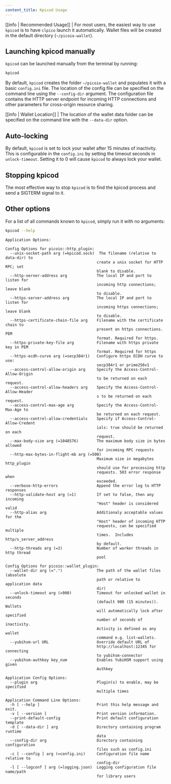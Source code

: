 ```yaml
---
content_title: Kpicod Usage
---
```


[[info | Recommended Usage]]
| For most users, the easiest way to use `kpicod` is to have `clpico` launch it automatically. Wallet files will be created in the default directory (`~/picoio-wallet`).

## Launching kpicod manually

`kpicod` can be launched manually from the terminal by running:

```sh
kpicod
```

By default, `kpicod` creates the folder `~/picoio-wallet` and populates it with a basic `config.ini` file.  The location of the config file can be specified on the command line using the `--config-dir` argument.  The configuration file contains the HTTP server endpoint for incoming HTTP connections and other parameters for cross-origin resource sharing.

[[info | Wallet Location]]
| The location of the wallet data folder can be specified on the command line with the `--data-dir` option.

## Auto-locking

By default, `kpicod` is set to lock your wallet after 15 minutes of inactivity. This is configurable in the `config.ini` by setting the timeout seconds in `unlock-timeout`. Setting it to 0 will cause `kpicod` to always lock your wallet.

## Stopping kpicod

The most effective way to stop `kpicod` is to find the kpicod process and send a SIGTERM signal to it.

## Other options

For a list of all commands known to `kpicod`, simply run it with no arguments:

```sh
kpicod --help
```

```console
Application Options:

Config Options for picoio::http_plugin:
  --unix-socket-path arg (=kpicod.sock)  The filename (relative to data-dir) to
                                        create a unix socket for HTTP RPC; set
                                        blank to disable.
  --http-server-address arg             The local IP and port to listen for
                                        incoming http connections; leave blank
                                        to disable.
  --https-server-address arg            The local IP and port to listen for
                                        incoming https connections; leave blank
                                        to disable.
  --https-certificate-chain-file arg    Filename with the certificate chain to
                                        present on https connections. PEM
                                        format. Required for https.
  --https-private-key-file arg          Filename with https private key in PEM
                                        format. Required for https
  --https-ecdh-curve arg (=secp384r1)   Configure https ECDH curve to use:
                                        secp384r1 or prime256v1
  --access-control-allow-origin arg     Specify the Access-Control-Allow-Origin
                                        to be returned on each request.
  --access-control-allow-headers arg    Specify the Access-Control-Allow-Header
                                        s to be returned on each request.
  --access-control-max-age arg          Specify the Access-Control-Max-Age to
                                        be returned on each request.
  --access-control-allow-credentials    Specify if Access-Control-Allow-Credent
                                        ials: true should be returned on each
                                        request.
  --max-body-size arg (=1048576)        The maximum body size in bytes allowed
                                        for incoming RPC requests
  --http-max-bytes-in-flight-mb arg (=500)
                                        Maximum size in megabytes http_plugin
                                        should use for processing http
                                        requests. 503 error response when
                                        exceeded.
  --verbose-http-errors                 Append the error log to HTTP responses
  --http-validate-host arg (=1)         If set to false, then any incoming
                                        "Host" header is considered valid
  --http-alias arg                      Additionaly acceptable values for the
                                        "Host" header of incoming HTTP
                                        requests, can be specified multiple
                                        times.  Includes http/s_server_address
                                        by default.
  --http-threads arg (=2)               Number of worker threads in http thread
                                        pool

Config Options for picoio::wallet_plugin:
  --wallet-dir arg (=".")               The path of the wallet files (absolute
                                        path or relative to application data
                                        dir)
  --unlock-timeout arg (=900)           Timeout for unlocked wallet in seconds
                                        (default 900 (15 minutes)). Wallets
                                        will automatically lock after specified
                                        number of seconds of inactivity.
                                        Activity is defined as any wallet
                                        command e.g. list-wallets.
  --yubihsm-url URL                     Override default URL of
                                        http://localhost:12345 for connecting
                                        to yubihsm-connector
  --yubihsm-authkey key_num             Enables YubiHSM support using given
                                        Authkey

Application Config Options:
  --plugin arg                          Plugin(s) to enable, may be specified
                                        multiple times

Application Command Line Options:
  -h [ --help ]                         Print this help message and exit.
  -v [ --version ]                      Print version information.
  --print-default-config                Print default configuration template
  -d [ --data-dir ] arg                 Directory containing program runtime
                                        data
  --config-dir arg                      Directory containing configuration
                                        files such as config.ini
  -c [ --config ] arg (=config.ini)     Configuration file name relative to
                                        config-dir
  -l [ --logconf ] arg (=logging.json)  Logging configuration file name/path
                                        for library users
```
